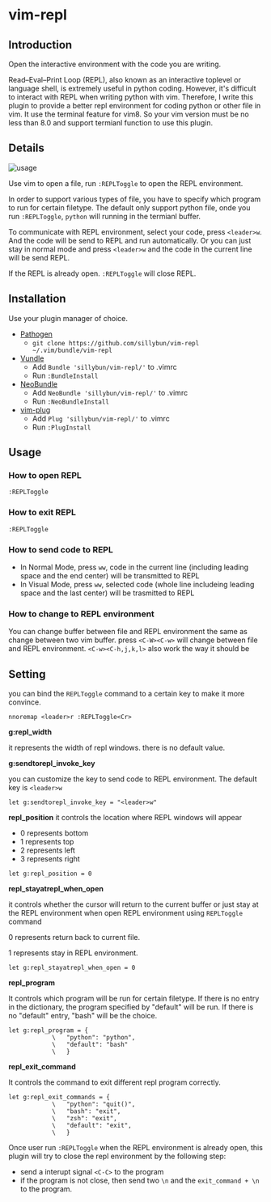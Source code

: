 # vim-repl

## Introduction

Open the interactive environment with the code you are writing.

Read–Eval–Print Loop (REPL), also known as an interactive toplevel or language shell, is extremely useful in python coding. However, it's difficult to interact with REPL when writing python with vim. Therefore, I write this plugin to provide a better repl environment for coding python or other file in vim. It use the terminal feature for vim8. So your vim version must be no less than 8.0 and support termianl function to use this plugin.

## Details

![usage](https://github.com/sillybun/vim-repl/blob/master/repl.gif)

Use vim to open a file, run `:REPLToggle` to open the REPL environment.

In order to support various types of file, you have to specify which program to run for certain filetype. The default only support python file, onde you run `:REPLToggle`, `python` will running in the termianl buffer.

To communicate with REPL environment, select your code, press `<leader>w`. And the code will be send to REPL and run automatically.
Or you can just stay in normal mode and press `<leader>w` and the code in the current line will be send REPL.

If the REPL is already open. `:REPLToggle` will close REPL.

## Installation

Use your plugin manager of choice.

- [Pathogen](https://github.com/tpope/vim-pathogen)
  - `git clone https://github.com/sillybun/vim-repl ~/.vim/bundle/vim-repl`
- [Vundle](https://github.com/gmarik/vundle)
  - Add `Bundle 'sillybun/vim-repl/'` to .vimrc
  - Run `:BundleInstall`
- [NeoBundle](https://github.com/Shougo/neobundle.vim)
  - Add `NeoBundle 'sillybun/vim-repl/'` to .vimrc
  - Run `:NeoBundleInstall`
- [vim-plug](https://github.com/junegunn/vim-plug)
  - Add `Plug 'sillybun/vim-repl/'` to .vimrc
  - Run `:PlugInstall`

## Usage

### How to open REPL

```
:REPLToggle
```

### How to exit REPL

```
:REPLToggle
```

### How to send code to REPL

- In Normal Mode, press `ww`, code in the current line (including leading space and the end center) will be transmitted to REPL
- In Visual Mode, press `ww`, selected code (whole line includeing leading space and the last center) will be trasmitted to REPL

### How to change to REPL environment

You can change buffer between file and REPL environment the same as change between two vim buffer. press `<C-W><C-w>` will change between file and REPL environment. `<C-w><C-h,j,k,l>` also work the way it should be

## Setting

you can bind the `REPLToggle` command to a certain key to make it more convince.

```
nnoremap <leader>r :REPLToggle<Cr>
```

**g:repl_width**

it represents the width of repl windows. there is no default value.

**g:sendtorepl_invoke_key**

you can customize the key to send code to REPL environment. The default key is `<leader>w`

```
let g:sendtorepl_invoke_key = "<leader>w"
```

**repl_position**
it controls the location where REPL windows will appear
- 0 represents bottom
- 1 represents top
- 2 represents left
- 3 represents right

```
let g:repl_position = 0
```

**repl_stayatrepl_when_open**

it controls whether the cursor will return to the current buffer or just stay at the REPL environment when open REPL environment using `REPLToggle` command

0 represents return back to current file.

1 represents stay in REPL environment.

```
let g:repl_stayatrepl_when_open = 0
```

**repl_program**

It controls which program will be run for certain filetype. If there is no entry in the dictionary, the program specified by "default" will be run. If there is no "default" entry, "bash" will be the choice.

```
let g:repl_program = {
			\	"python": "python",
			\	"default": "bash"
			\	}
```

**repl_exit_command**

It controls the command to exit different repl program correctly.

```
let g:repl_exit_commands = {
			\	"python": "quit()",
			\	"bash": "exit",
			\	"zsh": "exit",
			\	"default": "exit",
			\	}
```

Once user run `:REPLToggle` when the REPL environment is already open, this plugin will try to close the repl environment by the following step:

- send a interupt signal `<C-C>` to the program
- if the program is not close, then send two `\n` and the `exit_command + \n` to the program.
